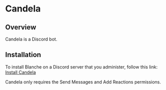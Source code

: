 # Candela

## Overview

Candela is a Discord bot.

## Installation

To install Blanche on a Discord server that you administer, follow this link: [Install Candela](https://discordapp.com/oauth2/authorize?&client_id=599606381158596608&scope=bot&permissions=268509264)

Candela only requires the Send Messages and Add Reactions permissions.

